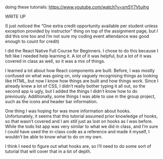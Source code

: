 doing these tutorials:
https://www.youtube.com/watch?v=sm5Y7Vtuihg

WRITE UP

(I just noticed the “One extra credit opportunity available per student unless exception provided by instructor” thing on top of the assignment page, but I did this one too and I’m not sure my coding event attendance was good enough to count for credit)

I did the React Native Full Course for Beginners. I chose to do this because I felt like I needed help learning it. A lot of it was helpful, but a lot of it was covered in class as well, so it was a mix of things.

I learned a lot about how React components are built. Before, I was mostly confused on what was going on, only vaguely recognising things as looking like HTML, but now I know how things are built and how things work. Since I already knew a lot of CSS, I didn’t really bother typing it all out, so the second app is ugly, but I added the things I didn’t know how to do previously. Additionally, some things I was able to use in the group project, such as the icons and header bar information.

One thing I was hoping for was more information about hooks. Unfortunately, it seems that this tutorial assumed prior knowledge of hooks, so that wasn’t covered and I am still just as lost on hooks as I was before. While the todo list app was very similar to what we did in class, and I’m sure I could have used the in-class code as a reference and made it myself, I wouldn’t be able to know what to do on my own.

I think I need to figure out what hooks are, so I’ll need to do some sort of tutorial that will cover that in a lot of depth.
